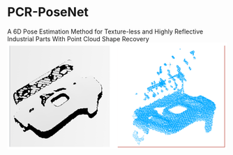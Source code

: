 # PCR-PoseNet
A 6D Pose Estimation Method for Texture-less and Highly Reflective Industrial Parts With Point Cloud Shape Recovery
![Image text](https://github.com/xiao-wang-han/PCR-PoseNet/blob/main/111.png)

